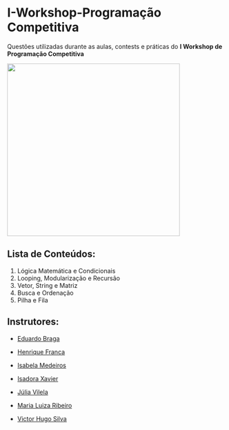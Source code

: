 # I-Workshop-Programação Competitiva

Questões utilizadas durante as aulas, contests e práticas do <b>I Workshop de Programação Competitiva</b>

<img src="https://i.imgur.com/rBNauyE.png" width="400px">

## Lista de Conteúdos:

1. Lógica Matemática e Condicionais
2. Looping, Modularização e Recursão
3. Vetor, String e Matriz
4. Busca e Ordenação
5. Pilha e Fila

## Instrutores:

- <a href="https://github.com/Dudubraga">Eduardo Braga </a>

- <a href="https://github.com/HenriqueFrancaa">Henrique Franca</a>

- <a href="https://github.com/belamedeirosbl">Isabela Medeiros</a>

- <a href="https://github.com/isadoravrx">Isadora Xavier</a>

- <a href="https://github.com/juliaavilelaa">Júlia Vilela</a>

- <a href="https://github.com/mlrlima">Maria Luiza Ribeiro</a>

- <a href="https://github.com/VictorHugoJSS">Victor Hugo Silva</a>

